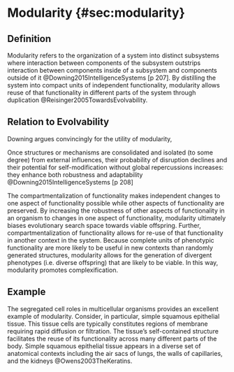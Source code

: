 Modularity {#sec:modularity}
==========

Definition
----------

Modularity refers to the organization of a system into distinct subsystems where interaction between components of the subsystem outstrips interaction between components inside of a subsystem and components outside of it @Downing2015IntelligenceSystems [p 207].
By distilling the system into compact units of independent functionality, modularity allows reuse of that functionality in different parts of the system through duplication @Reisinger2005TowardsEvolvability.

Relation to Evolvability
------------------------

Downing argues convincingly for the utility of modularity,

Once structures or mechanisms are consolidated and isolated (to some degree) from external influences, their probability of disruption declines and their potential for self-modification without global repercussions increases: they enhance both robustness and adaptability @Downing2015IntelligenceSystems [p 208]

The compartmentalization of functionality makes independent changes to one aspect of functionality possible while other aspects of functionality are preserved.
By increasing the robustness of other aspects of functionality in an organism to changes in one aspect of functionality, modularity ultimately biases evolutionary search space towards viable offspring.
Further, compartmentalization of functionality allows for re-use of that functionality in another context in the system.
Because complete units of phenotypic functionality are more likely to be useful in new contexts than randomly generated structures, modularity allows for the generation of divergent phenotypes (i.e.
diverse offspring) that are likely to be viable.
In this way, modularity promotes complexification.

Example
-------

The segregated cell roles in multicellular organisms provides an excellent example of modularity.
Consider, in particular, simple squamous epithelial tissue.
This tissue cells are typically constitutes regions of membrane requiring rapid diffusion or filtration.
The tissue’s self-contained structure facilitates the reuse of its functionality across many different parts of the body.
Simple squamous epithelial tissue appears in a diverse set of anatomical contexts including the air sacs of lungs, the walls of capillaries, and the kidneys @Owens2003TheKeratins.
